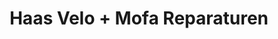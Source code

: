 ---
title: "Haas Velo + Mofa Reparaturen"
url: /worben/haas-velo-mofa-reparaturen/
shop: Fahrrad
---